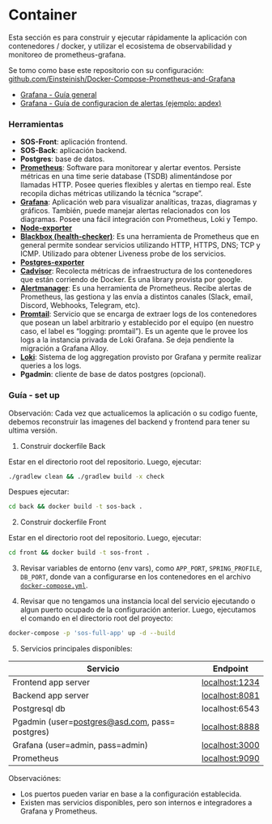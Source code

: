 # Container

Esta sección es para construir y ejecutar rápidamente la aplicación con contenedores / docker, y utilizar el ecosistema de observabilidad y monitoreo de prometheus-grafana.

Se tomo como base este repositorio con su configuración: [github.com/Einsteinish/Docker-Compose-Prometheus-and-Grafana](https://github.com/Einsteinish/Docker-Compose-Prometheus-and-Grafana)

- [Grafana - Guía general](/docs/container/grafana/README.md)
- [Grafana - Guía de configuracion de alertas (ejemplo: apdex)](/docs/container/grafana/alerts/README.md)

### Herramientas

- **SOS-Front**: aplicación frontend.
- **SOS-Back**: aplicación backend.
- **Postgres**: base de datos.
- [**Prometheus**](https://prometheus.io/): Software para monitorear y alertar eventos. Persiste métricas en una time serie database (TSDB) alimentándose por llamadas HTTP. Posee queries flexibles y alertas en tiempo real. Este recopila dichas métricas utilizando la técnica “scrape”.
- [**Grafana**](https://grafana.com/): Aplicación web para visualizar analíticas, trazas, diagramas y gráficos. También, puede manejar alertas relacionados con los diagramas. Posee una fácil integración con Prometheus, Loki y Tempo.
- [**Node-exporter**](https://github.com/prometheus/node_exporter)
- [**Blackbox (health-checker)**](https://github.com/prometheus/blackbox_exporter): Es una herramienta de Prometheus que en general permite sondear servicios utilizando HTTP, HTTPS, DNS; TCP y ICMP. Utilizado para obtener Liveness probe de los servicios.
- [**Postgres-exporter**](https://github.com/prometheus-community/postgres_exporter)
- [**Cadvisor**](https://github.com/google/cadvisor): Recolecta métricas de infraestructura de los contenedores que están corriendo de Docker. Es una library provista por google.
- [**Alertmanager**](https://github.com/prometheus/alertmanager): Es una herramienta de Prometheus. Recibe alertas de Prometheus, las gestiona y las envía a distintos canales (Slack, email, Discord, Webhooks, Telegram, etc).
- [**Promtail**](https://grafana.com/docs/loki/latest/send-data/promtail/): Servicio que se encarga de extraer logs de los contenedores que posean un label arbitrario y establecido por el equipo (en nuestro caso, el label es “logging: promtail”). Es un agente que le provee los logs a la instancia privada de Loki Grafana. Se deja pendiente la migración a Grafana Alloy.
- [**Loki**](https://grafana.com/docs/loki/latest/): Sistema de log aggregation provisto por Grafana y permite realizar queries a los logs.
- **Pgadmin**: cliente de base de datos postgres (opcional).


### Guía - set up

Observación: Cada vez que actualicemos la aplicación o su codigo fuente, debemos reconstruir las imagenes del backend y frontend para tener su ultima versión.

1. Construir dockerfile Back

Estar en el directorio root del repositorio. Luego, ejecutar:

```bash
./gradlew clean && ./gradlew build -x check
```

Despues ejecutar:

```bash
cd back && docker build -t sos-back .
```

2. Construir dockerfile Front

Estar en el directorio root del repositorio. Luego, ejecutar:
```bash
cd front && docker build -t sos-front .
```

3. Revisar variables de entorno (env vars), como `APP_PORT`, `SPRING_PROFILE`, `DB_PORT`, donde van a configurarse en los contenedores en el archivo [`docker-compose.yml`](/docs/container/docker-compose.yml).

4. Revisar que no tengamos una instancia local del servicio ejecutando o algun puerto ocupado de la configuración anterior. Luego, ejecutamos el comando en el directorio root del proyecto:
```bash
docker-compose -p 'sos-full-app' up -d --build
```

5. Servicios principales disponibles:


| Servicio                                        | Endpoint                                     |
| ----------------------------------------------- | -------------------------------------------- |
| Frontend app server                             | [localhost:1234](http://localhost:1234)      |
| Backend app server                              | [localhost:8081](http://localhost:8081/ping) |
| Postgresql db                                   | localhost:6543                               |
| Pgadmin (user=postgres@asd.com, pass= postgres) | [localhost:8888](http://localhost:8888)      |
| Grafana (user=admin, pass=admin)                | [localhost:3000](http://localhost:3000)      |
| Prometheus                                      | [localhost:9090](http://localhost:9090)      |



Observaciónes: 
- Los puertos pueden variar en base a la configuración establecida.
- Existen mas servicios disponibles, pero son internos e integradores a Grafana y Prometheus. 